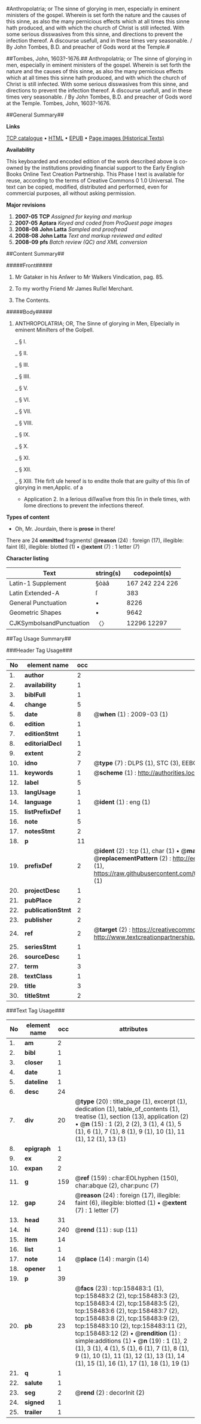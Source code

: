 #Anthropolatria; or The sinne of glorying in men, especially in eminent ministers of the gospel. Wherein is set forth the nature and the causes of this sinne, as also the many pernicious effects which at all times this sinne hath produced, and with which the church of Christ is still infected. With some serious disswasives from this sinne, and directions to prevent the infection thereof. A discourse usefull, and in these times very seasonable. / By John Tombes, B.D. and preacher of Gods word at the Temple.#

##Tombes, John, 1603?-1676.##
Anthropolatria; or The sinne of glorying in men, especially in eminent ministers of the gospel. Wherein is set forth the nature and the causes of this sinne, as also the many pernicious effects which at all times this sinne hath produced, and with which the church of Christ is still infected. With some serious disswasives from this sinne, and directions to prevent the infection thereof. A discourse usefull, and in these times very seasonable. / By John Tombes, B.D. and preacher of Gods word at the Temple.
Tombes, John, 1603?-1676.

##General Summary##

**Links**

[TCP catalogue](http://www.ota.ox.ac.uk/tcp/)  • 
[HTML](http://tei.it.ox.ac.uk/tcp/Texts-HTML/free/A94/A94728.html)  • 
[EPUB](http://tei.it.ox.ac.uk/tcp/Texts-EPUB/free/A94/A94728.epub) • 
[Page images (Historical Texts)](https://data.historicaltexts.jisc.ac.uk/view?pubId=eebo-99860852e&pageId=eebo-99860852e-158483-1)

**Availability**

This keyboarded and encoded edition of the
	       work described above is co-owned by the institutions
	       providing financial support to the Early English Books
	       Online Text Creation Partnership. This Phase I text is
	       available for reuse, according to the terms of Creative
	       Commons 0 1.0 Universal. The text can be copied,
	       modified, distributed and performed, even for
	       commercial purposes, all without asking permission.

**Major revisions**

1. __2007-05__ __TCP__ *Assigned for keying and markup*
1. __2007-05__ __Aptara__ *Keyed and coded from ProQuest page images*
1. __2008-08__ __John Latta__ *Sampled and proofread*
1. __2008-08__ __John Latta__ *Text and markup reviewed and edited*
1. __2008-09__ __pfs__ *Batch review (QC) and XML conversion*

##Content Summary##

#####Front#####

1. Mr Gataker in his Anſwer to Mr Walkers Vindication, pag. 85.

1. To my worthy Friend Mr James Ruſſel
Merchant.

1. The Contents.

#####Body#####

1. ANTHROPOLATRIA;
OR,
The Sinne of glorying in Men,
Eſpecially in eminent Miniſters of the Goſpell.

    _ § I.

    _ § II.

    _ § III.

    _ § IIII.

    _ § V.

    _ § VI.

    _ § VII.

    _ § VIII.

    _ § IX.

    _ § X.

    _ § XI.

    _ § XII.

    _ § XIII.
THe firſt uſe hereof is to endite thoſe that are guilty of this ſin of
glorying in men,Applic. of a 
      * Application 2. In a ſerious diſſwaſive from this ſin in theſe times,
with ſome directions to prevent the infections thereof.

**Types of content**

  * Oh, Mr. Jourdain, there is **prose** in there!

There are 24 **ommitted** fragments! 
 @__reason__ (24) : foreign (17), illegible: faint (6), illegible: blotted (1)  •  @__extent__ (7) : 1 letter (7)

**Character listing**


|Text|string(s)|codepoint(s)|
|---|---|---|
|Latin-1 Supplement|§òàâ|167 242 224 226|
|Latin Extended-A|ſ|383|
|General Punctuation|•|8226|
|Geometric Shapes|▪|9642|
|CJKSymbolsandPunctuation|〈〉|12296 12297|

##Tag Usage Summary##

###Header Tag Usage###

|No|element name|occ|attributes|
|---|---|---|---|
|1.|__author__|2||
|2.|__availability__|1||
|3.|__biblFull__|1||
|4.|__change__|5||
|5.|__date__|8| @__when__ (1) : 2009-03 (1)|
|6.|__edition__|1||
|7.|__editionStmt__|1||
|8.|__editorialDecl__|1||
|9.|__extent__|2||
|10.|__idno__|7| @__type__ (7) : DLPS (1), STC (3), EEBO-CITATION (1), PROQUEST (1), VID (1)|
|11.|__keywords__|1| @__scheme__ (1) : http://authorities.loc.gov/ (1)|
|12.|__label__|5||
|13.|__langUsage__|1||
|14.|__language__|1| @__ident__ (1) : eng (1)|
|15.|__listPrefixDef__|1||
|16.|__note__|5||
|17.|__notesStmt__|2||
|18.|__p__|11||
|19.|__prefixDef__|2| @__ident__ (2) : tcp (1), char (1)  •  @__matchPattern__ (2) : ([0-9\-]+):([0-9IVX]+) (1), (.+) (1)  •  @__replacementPattern__ (2) : http://eebo.chadwyck.com/downloadtiff?vid=$1&page=$2 (1), https://raw.githubusercontent.com/textcreationpartnership/Texts/master/tcpchars.xml#$1 (1)|
|20.|__projectDesc__|1||
|21.|__pubPlace__|2||
|22.|__publicationStmt__|2||
|23.|__publisher__|2||
|24.|__ref__|2| @__target__ (2) : https://creativecommons.org/publicdomain/zero/1.0/ (1), http://www.textcreationpartnership.org/docs/. (1)|
|25.|__seriesStmt__|1||
|26.|__sourceDesc__|1||
|27.|__term__|3||
|28.|__textClass__|1||
|29.|__title__|3||
|30.|__titleStmt__|2||


###Text Tag Usage###

|No|element name|occ|attributes|
|---|---|---|---|
|1.|__am__|2||
|2.|__bibl__|1||
|3.|__closer__|1||
|4.|__date__|1||
|5.|__dateline__|1||
|6.|__desc__|24||
|7.|__div__|20| @__type__ (20) : title_page (1), excerpt (1), dedication (1), table_of_contents (1), treatise (1), section (13), application (2)  •  @__n__ (15) : 1 (2), 2 (2), 3 (1), 4 (1), 5 (1), 6 (1), 7 (1), 8 (1), 9 (1), 10 (1), 11 (1), 12 (1), 13 (1)|
|8.|__epigraph__|1||
|9.|__ex__|2||
|10.|__expan__|2||
|11.|__g__|159| @__ref__ (159) : char:EOLhyphen (150), char:abque (2), char:punc (7)|
|12.|__gap__|24| @__reason__ (24) : foreign (17), illegible: faint (6), illegible: blotted (1)  •  @__extent__ (7) : 1 letter (7)|
|13.|__head__|31||
|14.|__hi__|240| @__rend__ (11) : sup (11)|
|15.|__item__|14||
|16.|__list__|1||
|17.|__note__|14| @__place__ (14) : margin (14)|
|18.|__opener__|1||
|19.|__p__|39||
|20.|__pb__|23| @__facs__ (23) : tcp:158483:1 (1), tcp:158483:2 (2), tcp:158483:3 (2), tcp:158483:4 (2), tcp:158483:5 (2), tcp:158483:6 (2), tcp:158483:7 (2), tcp:158483:8 (2), tcp:158483:9 (2), tcp:158483:10 (2), tcp:158483:11 (2), tcp:158483:12 (2)  •  @__rendition__ (1) : simple:additions (1)  •  @__n__ (19) : 1 (1), 2 (1), 3 (1), 4 (1), 5 (1), 6 (1), 7 (1), 8 (1), 9 (1), 10 (1), 11 (1), 12 (1), 13 (1), 14 (1), 15 (1), 16 (1), 17 (1), 18 (1), 19 (1)|
|21.|__q__|1||
|22.|__salute__|1||
|23.|__seg__|2| @__rend__ (2) : decorInit (2)|
|24.|__signed__|1||
|25.|__trailer__|1||
